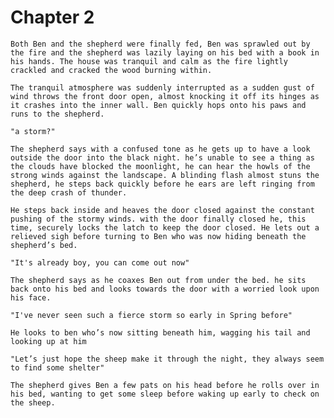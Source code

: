 # Chapter 2

    Both Ben and the shepherd were finally fed, Ben was sprawled out by the fire and the shepherd was lazily laying on his bed with a book in his hands. The house was tranquil and calm as the fire lightly crackled and cracked the wood burning within.

    The tranquil atmosphere was suddenly interrupted as a sudden gust of wind throws the front door open, almost knocking it off its hinges as it crashes into the inner wall. Ben quickly hops onto his paws and runs to the shepherd.

    "a storm?"

    The shepherd says with a confused tone as he gets up to have a look outside the door into the black night. he’s unable to see a thing as the clouds have blocked the moonlight, he can hear the howls of the strong winds against the landscape. A blinding flash almost stuns the shepherd, he steps back quickly before he ears are left ringing from the deep crash of thunder.

    He steps back inside and heaves the door closed against the constant pushing of the stormy winds. with the door finally closed he, this time, securely locks the latch to keep the door closed. He lets out a relieved sigh before turning to Ben who was now hiding beneath the shepherd’s bed.

    "It's already boy, you can come out now"

    The shepherd says as he coaxes Ben out from under the bed. he sits back onto his bed and looks towards the door with a worried look upon his face.

    "I've never seen such a fierce storm so early in Spring before"

    He looks to ben who’s now sitting beneath him, wagging his tail and looking up at him

    "Let’s just hope the sheep make it through the night, they always seem to find some shelter"

    The shepherd gives Ben a few pats on his head before he rolls over in his bed, wanting to get some sleep before waking up early to check on the sheep.
    
